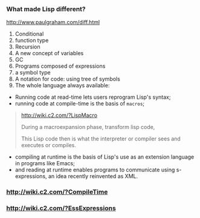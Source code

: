 ### What made Lisp different?
http://www.paulgraham.com/diff.html
1. Conditional
2. function type
3. Recursion
4. A new concept of variables
5. GC
6. Programs composed of expressions
7. a symbol type
8. A notation for code: using tree of symbols
9. The whole language always available:
- Running code at read-time lets users reprogram Lisp's syntax;
- running code at compile-time is the basis of `macros`;
> http://wiki.c2.com/?LispMacro
>
> During a macroexpansion phase, transform lisp code,
>
> This Lisp code then is what the interpreter or compiler sees and executes or compiles.
- compiling at runtime is the basis of Lisp's use as an extension language in programs like Emacs;
- and reading at runtime enables programs to communicate using s-expressions, an idea recently reinvented as XML.

### http://wiki.c2.com/?CompileTime
### http://wiki.c2.com/?EssExpressions
